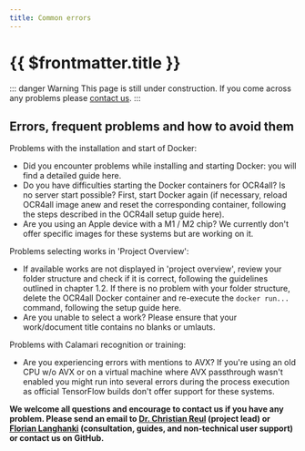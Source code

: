 ```yaml
---
title: Common errors
---
```

# {{ $frontmatter.title }}
::: danger Warning
This page is still under construction.
If you come across any problems please [contact us](mailto:florian.langhanki@uni-wuerzburg.de).
:::
## Errors, frequent problems and how to avoid them

Problems with the installation and start of Docker:
- Did you encounter problems while installing and starting Docker: you will find a detailed guide here.
- Do you have difficulties starting the Docker containers for OCR4all? Is no server start possible? First, start Docker again (if necessary, reload OCR4all image anew and reset the corresponding container, following the steps described in the OCR4all setup guide here).
- Are you using an Apple device with a M1 / M2 chip? We currently don't offer specific images for these systems but are working on it.

Problems selecting works in 'Project Overview':
- If available works are not displayed in 'project overview', review your folder structure and check if it is correct, following the guidelines outlined in chapter 1.2. If there is no problem with your folder structure, delete the OCR4all Docker container and re-execute the `docker run...` command, following the setup guide here.
- Are you unable to select a work? Please ensure that your work/document title contains no blanks or umlauts.

Problems with Calamari recognition or training:
- Are you experiencing errors with mentions to AVX? If you're using an old CPU w/o AVX or on a virtual machine where AVX passthrough wasn't enabled you might run into several errors during the process execution as official TensorFlow builds don't offer support for these systems.

**We welcome all questions and encourage to contact us if you have any problem. Please send an email to [Dr. Christian Reul](mailto:christian.reul@uni-wuerzburg.de) (project lead) or [Florian Langhanki](mailto:florian.langhanki@uni-wuerzburg.de) (consultation, guides, and non-technical user support) or contact us on GitHub.**
